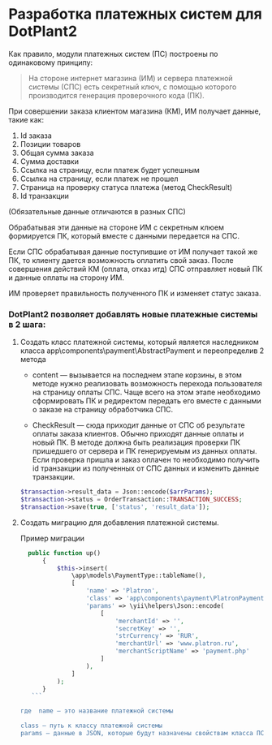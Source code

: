 # Разработка платежных систем для DotPlant2
Как правило, модули платежных систем (ПС) построены по одинаковому принципу:
>На стороне интернет магазина (ИМ) и сервера платежной системы (СПС) есть секретный ключ,  с помощью которого производится генерация проверочного кода (ПК).

При совершении заказа клиентом магазина (КМ), ИМ получает данные, такие как:
1. Id  заказа
2. Позиции товаров
3. Общая сумма заказа
4. Сумма доставки
5. Ссылка на страницу, если платеж будет успешным
6. Ссылка на страницу, если платеж не прошел
7. Страница на проверку статуса платежа (метод CheckResult)
8. Id транзакции

(Обязательные данные отличаются в разных СПС)

Обрабатывая эти данные на стороне ИМ с секретным клюем формируется ПК, который вместе с  данными передается на СПС.

Если СПС обрабатывая данные поступившие от ИМ получает такой же  ПК, то клиенту дается возможность оплатить свой заказ.
После совершения действий КМ (оплата, отказ итд) СПС отправляет новый ПК и данные оплаты на сторону ИМ.

ИМ проверяет правильность полученного ПК и изменяет статус заказа.

### DotPlant2 позволяет добавлять новые платежные  системы в 2 шага:

1. Создать класс платежной системы, который является наследником класса app\components\payment\AbstractPayment  и переопределив 2 метода

    * content — вызывается на последнем этапе корзины, в этом методе нужно реализовать возможность перехода пользователя на страницу оплаты СПС. Чаще всего  на этом этапе необходимо сформировать ПК  и редиректом передать его вместе с данными о заказе на страницу обработчика СПС.

    * CheckResult — сюда приходит данные от СПС об результате оплаты заказа клиентов. Обычно приходят данные оплаты и новый ПК.  В методе должна быть реализация проверки ПК пришедшего от сервера и ПК генерируемым из данных оплаты. Если проверка пришла и заказ оплачен то необходимо получить id транзакции из полученных от СПС данных и изменить данные транзакции.
    ```php
    $transaction->result_data = Json::encode($arrParams);
    $transaction->status = OrderTransaction::TRANSACTION_SUCCESS;
    $transaction->save(true, ['status', 'result_data']);
    ```

2. Создать миграцию для добавления платежной системы.

    Пример миграции
      ```php
        public function up()
            {
                $this->insert(
                    \app\models\PaymentType::tableName(),
                    [
                        'name' => 'Platron',
                        'class' => 'app\components\payment\PlatronPayment',
                        'params' => \yii\helpers\Json::encode(
                            [
                                'merchantId' => '',
                                'secretKey' => '',
                                'strCurrency' => 'RUR',
                                'merchantUrl' => 'www.platron.ru',
                                'merchantScriptName' => 'payment.php'
                            ]
                        ),
                    ]
                );
            }
         ```

    где  name — это название платежной системы

    class — путь к классу платежной системы
    params — данные в JSON, которые будут назначены свойствам класса ПС.